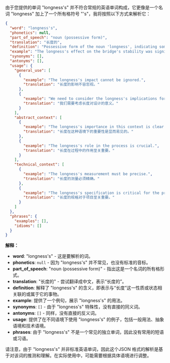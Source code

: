 由于您提供的单词 "longness's" 并不符合常规的英语单词构成，它更像是一个名词 "longness" 加上了一个所有格符号 "'s"，我将按照以下方式来解析它：

```json
{
  "word": "longness's",
  "phonetics": null,
  "part_of_speech": "noun (possessive form)",
  "translation": "长度的",
  "definition": "Possessive form of the noun 'longness', indicating something belonging to or associated with the quality or state of being long.",
  "example": "The longness's effect on the bridge's stability was significant. (长度对于桥梁稳定性的影响是显著的。)",
  "synonyms": [],
  "antonyms": [],
  "usage": {
    "general_use": [
      {
        "example": "The longness's impact cannot be ignored.",
        "translation": "长度的影响不容忽视。"
      },
      {
        "example": "We need to consider the longness's implications for the design.",
        "translation": "我们需要考虑长度对设计的意义。"
      }
    ],
    "abstract_context": [
      {
        "example": "The longness's importance in this context is clear.",
        "translation": "长度在这种语境下的重要性是显而易见的。"
      },
      {
        "example": "The longness's role in the process is crucial.",
        "translation": "长度在过程中的作用至关重要。"
      }
    ],
    "technical_context": [
      {
        "example": "The longness's measurement must be precise.",
        "translation": "长度的测量必须精确。"
      },
      {
        "example": "The longness's specification is critical for the project.",
        "translation": "长度的规格对于项目至关重要。"
      }
    ]
  },
  "phrases": {
    "examples": [],
    "idioms": []
  }
}
```

**解释：**

*   **word**: "longness's" - 这是要解析的词。
*   **phonetics**: `null` - 因为 "longness's" 并不常见，也没有标准的音标。
*   **part\_of\_speech**: "noun (possessive form)" - 指出这是一个名词的所有格形式。
*   **translation**: "长度的" - 尝试翻译成中文，表示“长度的”。
*   **definition**: 解释了 "longness's" 的含义，即表示与“长度”这一性质或状态相关联的或属于它的事物。
*   **example**: 提供了一个例句，展示 "longness's" 的用法。
*   **synonyms**: `[]` - 由于 "longness's" 特殊性，没有直接的同义词。
*   **antonyms**: `[]` - 同样，没有直接的反义词。
*   **usage**: 提供了在不同语境下使用 "longness's" 的例子，包括一般用法、抽象语境和技术语境。
*   **phrases**: 由于 "longness's" 不是一个常见的独立单词，因此没有常用的短语或习语。

请注意，由于 "longness's" 并非标准英语单词，因此这个JSON 格式的解析是基于对该词的推测和理解。在实际使用中，可能需要根据具体语境进行调整。
 